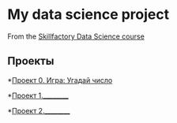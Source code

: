 # My data science project
From the [Skillfactory Data Science course](https://skillfactory.ru/data-scientisr)

## Проекты

*[Проект 0. Игра: Угадай число](https://github.com/Nikolayf11/nikolas)

*[Проект 1.________](_____)

*[Проект 2.________](_____)
